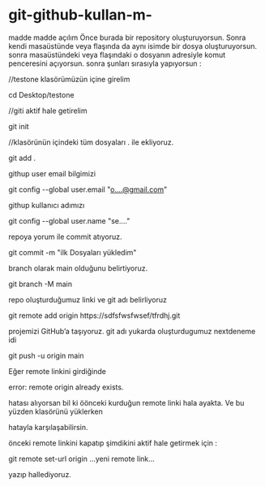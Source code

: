 # git-github-kullan-m-
madde madde açılım
Önce burada bir repository oluşturuyorsun.
Sonra kendi masaüstünde veya flaşında da aynı isimde bir dosya oluşturuyorsun.
sonra masaüstündeki veya flaşındaki o dosyanın adresiyle komut penceresini açıyorsun.
sonra şunları sırasıyla yapıyorsun :

//testone klasörümüzün içine girelim

cd Desktop/testone

//giti aktif hale getirelim

git init

//klasörünün içindeki tüm dosyaları . ile ekliyoruz.

git add .

githup user email bilgimizi

git config --global user.email "o....@gmail.com"

githup kullanıcı adımızı

git config --global user.name "se...."

repoya yorum ile commit atıyoruz.

git commit -m "ilk Dosyaları yükledim"

branch olarak main olduğunu belirtiyoruz.

git branch -M main

repo oluşturduğumuz linki ve git adı belirliyoruz

git remote add origin https://sdfsfwsfwsef/tfrdhj.git

projemizi GitHub’a taşıyoruz. git adı yukarda oluşturdugumuz nextdeneme idi

git push -u origin main


Eğer remote linkini girdiğinde 

error: remote origin already exists.

hatası alıyorsan bil ki öönceki kurduğun remote linki hala ayakta. Ve bu yüzden klasörünü yüklerken

hatayla karşılaşabilirsin.

önceki remote linkini kapatıp şimdikini aktif hale getirmek için : 

git remote set-url origin ...yeni remote link... 

yazıp hallediyoruz.
